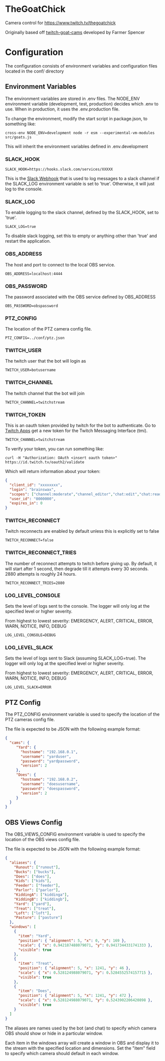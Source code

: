 # TheGoatChick
Camera control for https://www.twitch.tv/thegoatchick

Originally based off [twitch-goat-cams](https://github.com/spencerlambert/twitch-goat-cams) developed by Farmer Spencer

# Configuration
The configuration consists of environment variables and configuration files located in the conf/ directory

## Environment Variables
The environment variables are stored in .env files. The NODE_ENV environment variable (development, test, production) decides which .env to use. When in production, it uses the .env.production file.

To change the environment, modify the start script in package.json, to something like:
```shell
cross-env NODE_ENV=development node -r esm --experimental-vm-modules src/goats.js
```
This will inherit the environment variables defined in .env.development

### SLACK_HOOK
```shell
SLACK_HOOK=https://hooks.slack.com/services/XXXXX
```
This is the [Slack Webhook](https://api.slack.com/messaging/webhooks#create_a_webhook) that is used to log messages to a slack channel if the SLACK_LOG environment variable is set to 'true'. Otherwise, it will just log to the console.

### SLACK_LOG
To enable logging to the slack channel, defined by the SLACK_HOOK, set to 'true'.
```shell
SLACK_LOG=true
```
To disable slack logging, set this to empty or anything other than 'true' and restart the application.

### OBS_ADDRESS
The host and port to connect to the local OBS service.
```shell
OBS_ADDRESS=localhost:4444
```

### OBS_PASSWORD
The password associated with the OBS service defined by OBS_ADDRESS
```shell
OBS_PASSWORD=obspassword
```

### PTZ_CONFIG
The location of the PTZ camera config file.

```shell
PTZ_CONFIG=../conf/ptz.json
```

### TWITCH_USER
The twitch user that the bot will login as
```shell
TWITCH_USER=botusername
```

### TWITCH_CHANNEL
The twitch channel that the bot will join
```shell
TWITCH_CHANNEL=twitchstream
```

### TWITCH_TOKEN
This is an oauth token provided by twitch for the bot to authenticate. Go to [Twitch Apps](https://twitchapps.com/tmi/) get a new token for the Twitch Messaging Interface (tmi).

```shell
TWITCH_CHANNEL=twitchstream
```

To verify your token, you can run something like:
```shell
curl -H "Authorization: OAuth <insert oauth token>" https://id.twitch.tv/oauth2/validate
```

Which will return information about your token:

```JSON
{
  "client_id": "xxxxxxxx",
  "login": "brainswax",
  "scopes": ["channel:moderate","channel_editor","chat:edit","chat:read","whispers: edit","whispers:read"],
  "user_id": "0000000",
  "expires_in": 0
}
```

### TWITCH_RECONNECT
Twitch reconnects are enabled by default unless this is explicitly set to false
```shell
TWITCH_RECONNECT=false
```

### TWITCH_RECONNECT_TRIES
The number of reconnect attempts to twitch before giving up. By default, it will start after 1 second, then degrade till it attempts every 30 seconds. 2880 attempts is roughly 24 hours.

```shell
TWITCH_RECONNECT_TRIES=2880
```

### LOG_LEVEL_CONSOLE
Sets the level of logs sent to the console. The logger will only log at the specified level or higher severity.

From highest to lowest severity: EMERGENCY, ALERT, CRITICAL, ERROR, WARN, NOTICE, INFO, DEBUG

```shell
LOG_LEVEL_CONSOLE=DEBUG
```

### LOG_LEVEL_SLACK
Sets the level of logs sent to Slack (assuming SLACK_LOG=true). The logger will only log at the specified level or higher severity.

From highest to lowest severity: EMERGENCY, ALERT, CRITICAL, ERROR, WARN, NOTICE, INFO, DEBUG

```shell
LOG_LEVEL_SLACK=ERROR
```

## PTZ Config
The PTZ_CONFIG environment variable is used to specify the location of the PTZ cameras config file.

The file is expected to be JSON with the following example format:

```json
{
  "cams": {
     "Yard": {
       "hostname": "192.168.0.1",
       "username": "yarduser",
       "password": "yardpassword",
       "version": 2
     },
     "Does": {
       "hostname": "192.168.0.2",
       "username": "doesusername",
       "password": "doespassword",
       "version": 2
     }
  }
}
```

## OBS Views Config
The OBS_VIEWS_CONFIG environment variable is used to specify the location of the OBS views config file.

The file is expected to be JSON with the following example format:

```JSON
{
  "aliases": {
    "Runout": ["runout"],
    "Bucks": ["bucks"],
    "Does": ["does"],
    "Kids": ["kids"],
    "Feeder": ["feeder"],
    "Parlor": ["parlor"],
    "KiddingA": ["kiddinga"],
    "KiddingB": ["kiddingb"],
    "Yard": ["yard"],
    "Treat": ["treat"],
    "Loft": ["loft"],
    "Pasture": ["pasture"]
  },
  "windows": [
    {
      "item": "Yard",
      "position": { "alignment": 5, "x": 0, "y": 169 },
      "scale": { "x": 0.942187488079071, "y": 0.9417344331741333 },
      "visible": true
    },
    {
      "item": "Treat",
      "position": { "alignment": 5, "x": 1241, "y": 46 },
      "scale": { "x": 0.528124988079071, "y": 0.5284552574157715 },
      "visible": true
    },
    {
      "item": "Does",
      "position": { "alignment": 5, "x": 1241, "y": 472 },
      "scale": { "x": 0.528124988079071, "y": 0.5243902206420898 },
      "visible": true
    }
  ]
}
```
The aliases are names used by the bot (and chat) to specify which camera OBS should show or hide in a particular window.

Each item in the windows array will create a window in OBS and display it to the stream with the specified location and dimensions. Set the "item" field to specify which camera should default in each window.
